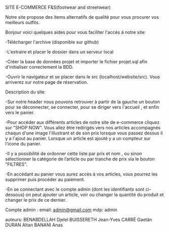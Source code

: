 SITE E-COMMERCE F&S(footwear and streetwear)

Notre site propose des items alternatifs de qualité pour vous procurer vos meilleurs outfits.

Bonjour voici quelques aides pour vous faciliter l'accès à notre site:

-Télécharger l'archive (disponible sur github)

-L'extraire et placer le dossier dans un serveur local

-Créer la base de données projet et importer le fichier projet.sql afin d'initialiser correctement la BDD.

-Ouvrir le navigateur et se placer dans le src (localhost/website/src). Vous arriverez sur notre page de réservation.

Description du site:

-Sur notre header nous pouvons retrouver à partir de la gauche un bouton pour se déconnecter, se connecter, pour se diriger vers l'accueil , et enfin vers le panier.

-Pour accéder aux différents articles de notre site de e-commerce cliquez sur "SHOP NOW". Vous allez être redirigés vers nos articles accompagnés chaqun d'une image l'illustrant et de son prix lorsque vous passez dessus il y a l'ajout au panier. Lorsque un article est ajouté y a un compteur sur l'icone du panier.

-Il y a possibilité de ordonner cette liste par prix et nom , ou sinon sélectionner la catégorie de l’article ou par tranche de prix via le bouton "FILTRES".

-En accédant au panier vous aurez accès à vos articles, vous pourrez les supprimer puis procéder au paiement.

-En se connectant avec le compte admin (dont les identifiants sont ci-dessous) on peut ajouter un article, voir ou changer la quantité du produit et changer le prix de ce dernier.







Compte admin :
    email: admin@gmail.com
    mdp: admin
    


auteurs:
BENABDELLAH Djelel
BUISSERETH Jean-Yves
CARRÉ Gaetän
DURAN Altan
BANANI Anas
